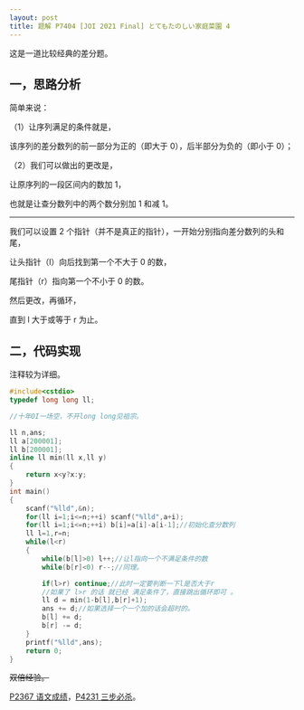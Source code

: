 ```yaml
---
layout: post
title: 题解 P7404 [JOI 2021 Final] とてもたのしい家庭菜園 4
---
```


这是一道比较经典的差分题。

## 一，思路分析

简单来说：

（1）让序列满足的条件就是，

该序列的差分数列的前一部分为正的（即大于 0），后半部分为负的（即小于 0）；

（2）我们可以做出的更改是，

让原序列的一段区间内的数加 1，

也就是让查分数列中的两个数分别加 1 和减 1。



------------
我们可以设置 2 个指针（并不是真正的指针），一开始分别指向差分数列的头和尾，

让头指针（l）向后找到第一个不大于 0 的数，

尾指针（r）指向第一个不小于 0 的数。

然后更改，再循环，

直到 l 大于或等于 r 为止。

## 二，代码实现

注释较为详细。

```cpp
#include<cstdio>
typedef long long ll;

//十年OI一场空，不开long long见祖宗。

ll n,ans;
ll a[200001];
ll b[200001];
inline ll min(ll x,ll y)
{
    return x<y?x:y;
}
int main()
{
    scanf("%lld",&n);
    for(ll i=1;i<=n;++i) scanf("%lld",a+i);
    for(ll i=1;i<=n;++i) b[i]=a[i]-a[i-1];//初始化查分数列
    ll l=1,r=n;
    while(l<r)
    {
        while(b[l]>0) l++;//让l指向一个不满足条件的数
        while(b[r]<0) r--;//同理。

        if(l>r) continue;//此时一定要判断一下l是否大于r
        //如果了 l>r 的话 就已经 满足条件了，直接跳出循环即可 。
        ll d = min(1-b[l],b[r]+1);
        ans += d;//如果选择一个一个加的话会超时的。
        b[l] += d;
        b[r] -= d;
    }
    printf("%lld",ans);
    return 0;
}
```
~~双倍经验。~~

[P2367 语文成绩](https://www.luogu.com.cn/problem/P2367)，[P4231 三步必杀](https://www.luogu.com.cn/problem/P4231)。
